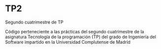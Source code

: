 # TP2
Segundo cuatrimestre de TP

Código perteneciente a las prácticas del segundo cuatrimestre de la asignatura 
Tecnología de la programación (TP) del grado de Ingeniería del Software 
impartido en la Universidad Complutense de Madrid


